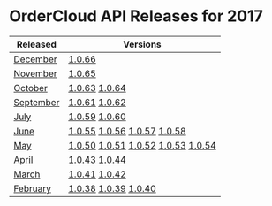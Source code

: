 # OrderCloud API Releases for 2017
| Released | Versions |
|---|---|
| [December](December/README.md) | [1.0.66](/December/v66.md)  |
| [November](November/README.md) | [1.0.65](/November/v65.md)  |
| [October](October/README.md) | [1.0.63](/October/v63.md)  [1.0.64](/October/v64.md)  |
| [September](September/README.md) | [1.0.61](/September/v61.md)  [1.0.62](/September/v62.md)  |
| [July](July/README.md) | [1.0.59](/July/v59.md)  [1.0.60](/July/v60.md)  |
| [June](June/README.md) | [1.0.55](/June/v55.md)  [1.0.56](/June/v56.md)  [1.0.57](/June/v57.md)  [1.0.58](/June/v58.md)  |
| [May](May/README.md) | [1.0.50](/May/v50.md)  [1.0.51](/May/v51.md)  [1.0.52](/May/v52.md)  [1.0.53](/May/v53.md)  [1.0.54](/May/v54.md)  |
| [April](April/README.md) | [1.0.43](/April/v43.md)  [1.0.44](/April/v44.md)  |
| [March](March/README.md) | [1.0.41](/March/v41.md)  [1.0.42](/March/v42.md)  |
| [February](February/README.md) | [1.0.38](/February/v38.md)  [1.0.39](/February/v39.md)  [1.0.40](/February/v40.md)  |